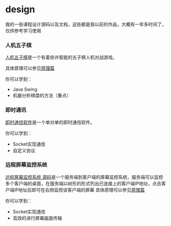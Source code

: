 # design
我的一些课程设计源码以及文档，这些都是我以前的作品，大概有一年多时间了，仅供参考学习使用

### 人机五子棋

[人机五子棋](https://github.com/zfman/design/tree/master/%E4%BA%BA%E6%9C%BA%E4%BA%94%E5%AD%90%E6%A3%8B)是一个有着些许智能的五子棋人机对战游戏。

具体原理可以参见[原理篇](https://blog.csdn.net/lzhuangfei/article/details/80289417)

你可以学到：

- Java Swing
- 机器分析棋盘的方法（重点）

### 即时通讯

[即时通信软件](https://github.com/zfman/design/tree/master/%E5%8D%B3%E6%97%B6%E9%80%9A%E4%BF%A1%E8%BD%AF%E4%BB%B6)是一个单对单的即时通信软件。

你可以学到：

- Socket实现通信
- 自定义协议

### 远程屏幕监控系统

[远程屏幕监控系统 源码](https://github.com/zfman/design/tree/master/%E8%BF%9C%E7%A8%8B%E5%B1%8F%E5%B9%95%E7%9B%91%E6%8E%A7%E7%B3%BB%E7%BB%9F)是一个服务端到客户端的屏幕监控系统，服务端可以监控多个客户端的桌面，在服务端以树形的形式列出已连接上的客户端IP地址，点击客户端IP地址后即可在右侧监控该客户端的屏幕
具体原理可以参见[原理篇](https://blog.csdn.net/lzhuangfei/article/details/80294705)

你可以学到：

- Socket实现通信
- 高效的进行屏幕画面传输
